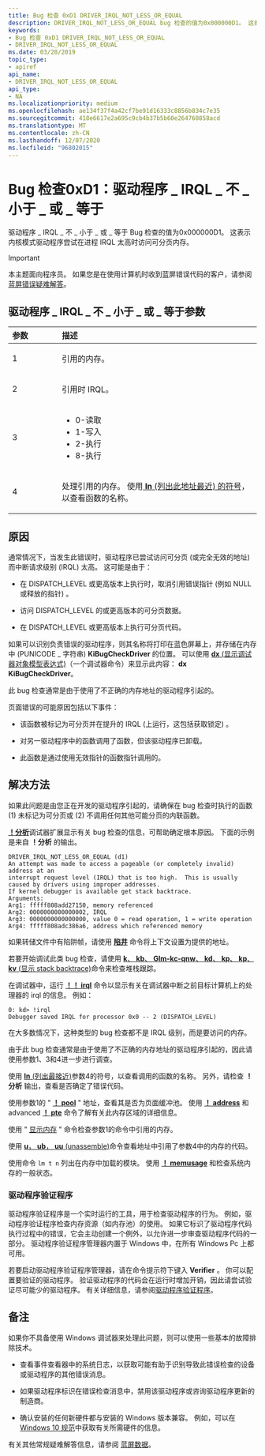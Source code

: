 ```yaml
---
title: Bug 检查 0xD1 DRIVER_IRQL_NOT_LESS_OR_EQUAL
description: DRIVER_IRQL_NOT_LESS_OR_EQUAL bug 检查的值为0x000000D1。 这表示内核模式驱动程序试图在进程 IRQL 上访问分页内存过高的情况。
keywords:
- Bug 检查 0xD1 DRIVER_IRQL_NOT_LESS_OR_EQUAL
- DRIVER_IRQL_NOT_LESS_OR_EQUAL
ms.date: 03/28/2019
topic_type:
- apiref
api_name:
- DRIVER_IRQL_NOT_LESS_OR_EQUAL
api_type:
- NA
ms.localizationpriority: medium
ms.openlocfilehash: ae134f37f4a42cf7be91d16333c8856b834c7e35
ms.sourcegitcommit: 418e6617e2a695c9cb4b37b5b60e264760858acd
ms.translationtype: MT
ms.contentlocale: zh-CN
ms.lasthandoff: 12/07/2020
ms.locfileid: "96802015"
---
```

# <a name="bug-check-0xd1-driver_irql_not_less_or_equal"></a>Bug 检查0xD1：驱动程序 \_ IRQL \_ 不 \_ 小于 \_ 或 \_ 等于


驱动程序 \_ IRQL \_ 不 \_ 小于 \_ 或 \_ 等于 Bug 检查的值为0x000000D1。 这表示内核模式驱动程序尝试在进程 IRQL 太高时访问可分页内存。 

> [!IMPORTANT]
> 本主题面向程序员。 如果您是在使用计算机时收到蓝屏错误代码的客户，请参阅[蓝屏错误疑难解答](https://www.windows.com/stopcode)。


## <a name="driver_irql_not_less_or_equal-parameters"></a>驱动程序 \_ IRQL \_ 不 \_ 小于 \_ 或 \_ 等于参数

<table>
<colgroup>
<col width="20%" />
<col width="80%" />
</colgroup>
<thead>
<tr class="header">
<th align="left">参数</th>
<th align="left">描述</th>
</tr>
</thead>
<tbody>
<tr class="odd">
<td align="left"><p>1</p></td>
<td align="left"><p>引用的内存。</p></td>
</tr>
<tr class="even">
<td align="left"><p>2</p></td>
<td align="left"><p>引用时 IRQL。</p></td>
</tr>
<tr class="odd">
<td align="left"><p>3</p></td>
<td align="left"><ul>
<li>0-读取</li>
<li>1-写入</li>
<li>2-执行</li>
<li>8-执行</li>
</td>
</tr>
<tr class="even">
<td align="left"><p>4</p></td>
<td align="left"><p>处理引用的内存。 使用<a href="./ln--list-nearest-symbols-.md"> <strong>ln</strong> (列出此地址最近) 的符号</a>，以查看函数的名称。</p></td>
</tr>
</tbody>
</table>


<a name="cause"></a>原因
-----

通常情况下，当发生此错误时，驱动程序已尝试访问可分页 (或完全无效的地址) 而中断请求级别 (IRQL) 太高。 这可能是由于：

 - 在 DISPATCH_LEVEL 或更高版本上执行时，取消引用错误指针 (例如 NULL 或释放的指针) 。

 - 访问 DISPATCH_LEVEL 的或更高版本的可分页数据。

 - 在 DISPATCH_LEVEL 或更高版本上执行可分页代码。

如果可以识别负责错误的驱动程序，则其名称将打印在蓝色屏幕上，并存储在内存中 (PUNICODE \_ 字符串) **KiBugCheckDriver** 的位置。 可以使用 [ **dx** (显示调试器对象模型表达式)](dx--display-visualizer-variables-.md)（一个调试器命令）来显示此内容： **dx KiBugCheckDriver**。

此 bug 检查通常是由于使用了不正确的内存地址的驱动程序引起的。

页面错误的可能原因包括以下事件：

- 该函数被标记为可分页并在提升的 IRQL (上运行，这包括获取锁定) 。

- 对另一驱动程序中的函数调用了函数，但该驱动程序已卸载。

- 此函数是通过使用无效指针的函数指针调用的。


<a name="resolution"></a>解决方法
----------

如果此问题是由您正在开发的驱动程序引起的，请确保在 bug 检查时执行的函数 (1) 未标记为可分页或 (2) 不调用任何其他可能分页的内联函数。

[**！分析**](-analyze.md)调试器扩展显示有关 bug 检查的信息，可帮助确定根本原因。 下面的示例是来自 **！分析** 的输出。

```dbgcmd
DRIVER_IRQL_NOT_LESS_OR_EQUAL (d1)
An attempt was made to access a pageable (or completely invalid) address at an
interrupt request level (IRQL) that is too high.  This is usually
caused by drivers using improper addresses.
If kernel debugger is available get stack backtrace.
Arguments:
Arg1: fffff808add27150, memory referenced
Arg2: 0000000000000002, IRQL
Arg3: 0000000000000000, value 0 = read operation, 1 = write operation
Arg4: fffff808adc386a6, address which referenced memory
```

如果转储文件中有陷阱帧，请使用 [**陷井**](-trap--display-trap-frame-.md) 命令将上下文设置为提供的地址。

若要开始调试此类 bug 检查，请使用 [ **k**、 **kb**、 **Glm-kc-qnw**、 **kd**、 **kp**、 **kp**、 **kv** (显示 stack backtrace)](k--kb--kc--kd--kp--kp--kv--display-stack-backtrace-.md)命令来检查堆栈跟踪。

在调试器中，运行 [**！！ irql**](-irql.md) 命令以显示有关在调试器中断之前目标计算机上的处理器的 irql 的信息。 例如：

```dbgcmd
0: kd> !irql
Debugger saved IRQL for processor 0x0 -- 2 (DISPATCH_LEVEL)
```

在大多数情况下，这种类型的 bug 检查都不是 IRQL 级别，而是要访问的内存。

由于此 bug 检查通常是由于使用了不正确的内存地址的驱动程序引起的，因此请使用参数1、3和4进一步进行调查。

使用 [ **ln** (列出最接近)](ln--list-nearest-symbols-.md)参数4的符号，以查看调用的函数的名称。 另外，请检查 **！分析** 输出，查看是否确定了错误代码。

使用参数1的 " [**！ pool**](-pool.md) " 地址，查看其是否为页面缓冲池。 使用 [**！ address**](-address.md) 和 advanced [**！ pte**](-pte.md) 命令了解有关此内存区域的详细信息。

使用 " [显示内存](-db---dc---dd---dp---dq---du---dw.md) " 命令检查参数1的命令中引用的内存。

使用 [ **u**， **ub**， **uu** (unassemble)](u--unassemble-.md)命令查看地址中引用了参数4中的内存的代码。

使用命令 `lm t n` 列出在内存中加载的模块。 使用 [**！ memusage**](-memusage.md) 和检查系统内存的一般状态。 


### <a name="driver-verifier"></a>驱动程序验证程序

驱动程序验证程序是一个实时运行的工具，用于检查驱动程序的行为。 例如，驱动程序验证程序检查内存资源（如内存池）的使用。 如果它标识了驱动程序代码执行过程中的错误，它会主动创建一个例外，以允许进一步审查驱动程序代码的一部分。 驱动程序验证程序管理器内置于 Windows 中，在所有 Windows Pc 上都可用。

若要启动驱动程序验证程序管理器，请在命令提示符下键入 **Verifier** 。 你可以配置要验证的驱动程序。 验证驱动程序的代码会在运行时增加开销，因此请尝试验证尽可能少的驱动程序。 有关详细信息，请参阅[驱动程序验证程序](../devtest/driver-verifier.md)。


<a name="remarks"></a>备注
-------

如果你不具备使用 Windows 调试器来处理此问题，则可以使用一些基本的故障排除技术。

- 查看事件查看器中的系统日志，以获取可能有助于识别导致此错误检查的设备或驱动程序的其他错误消息。

- 如果驱动程序标识在错误检查消息中，禁用该驱动程序或咨询驱动程序更新的制造商。

- 确认安装的任何新硬件都与安装的 Windows 版本兼容。 例如，可以在 [Windows 10 规范](https://www.microsoft.com/windows/windows-10-specifications)中获取有关所需硬件的信息。

有关其他常规疑难解答信息，请参阅 [蓝屏数据](blue-screen-data.md)。
